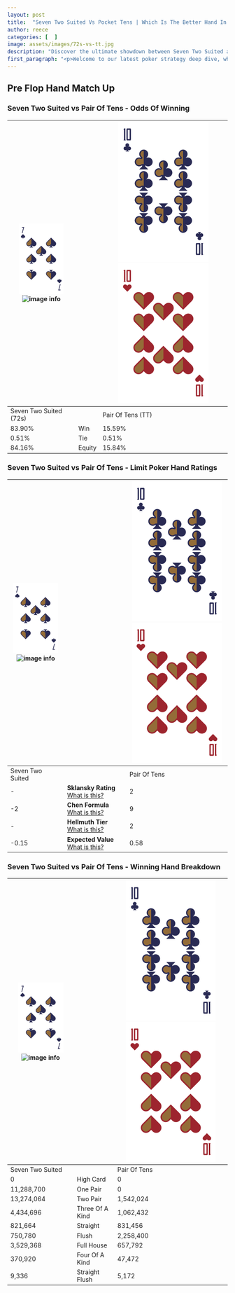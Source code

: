```yaml
---
layout: post
title:  "Seven Two Suited Vs Pocket Tens | Which Is The Better Hand In Poker? A Complete Guide"
author: reece
categories: [  ]
image: assets/images/72s-vs-tt.jpg
description: "Discover the ultimate showdown between Seven Two Suited and Pair Of Tens in poker! Uncover the odds, strategies, and scenarios where one hand triumphs over the other. Get ready to up your poker game with this thrilling analysis."
first_paragraph: "<p>Welcome to our latest poker strategy deep dive, where we're pitting two distinct hands against each other in a high-stakes showdown: Seven Two Suited vs Pair Of Tens.</p><p>In the dynamic world of poker, every decision counts, and knowing which hand holds the upper hand is key to your success at the table.</p><p>In this article, we'll dissect these two hands, explore the scenarios where one dominates the other, and equip you with the knowledge to make strategic choices that can tip the odds in your favor.</p><p>Get ready to unravel the intriguing dynamics of these poker hands and elevate your game to new heights.</p>"
---
```




[comment]: # (sp0)

## Pre Flop Hand Match Up

<div class="table hand-ratings" markdown="1"> 



### Seven Two Suited vs Pair Of Tens - Odds Of Winning


    
| ![image info](assets/images/hand1/7.png) ![image info](assets/images/hand1/2s.png) |  | ![image info](assets/images/hand2/T.png) ![image info](assets/images/hand2/To.png) |
| -------- | -------- | -------- |
| Seven Two Suited (72s) |  | Pair Of Tens (TT) |
| 83.90% | Win | 15.59% |
| 0.51% | Tie | 0.51% |
| 84.16% | Equity | 15.84% |




[comment]: # (sp1)



### Seven Two Suited vs Pair Of Tens - Limit Poker Hand Ratings


    
| ![image info](assets/images/hand1/7.png) ![image info](assets/images/hand1/2s.png) |  | ![image info](assets/images/hand2/T.png) ![image info](assets/images/hand2/To.png) |
| -------- | -------- | -------- |
| Seven Two Suited |  | Pair Of Tens |
| - | **Sklansky Rating** [What is this?](/sklansky-rating-explained) | 2 |
| -2 | **Chen Formula** [What is this?](/chen-formula-explained) | 9 |
| - | **Hellmuth Tier** [What is this?](/Hellmuth-tier-explained) | 2 |
| -0.15 | **Expected Value** [What is this?](/expected-value-explained) | 0.58 |




[comment]: # (sp2)



### Seven Two Suited vs Pair Of Tens - Winning Hand Breakdown


    
| ![image info](assets/images/hand1/7.png) ![image info](assets/images/hand1/2s.png) |  | ![image info](assets/images/hand2/T.png) ![image info](assets/images/hand2/To.png) |
| -------- | -------- | -------- |
| Seven Two Suited |  | Pair Of Tens |
| 0 | High Card | 0 |
| 11,288,700 | One Pair | 0 |
| 13,274,064 | Two Pair | 1,542,024 |
| 4,434,696 | Three Of A Kind | 1,062,432 |
| 821,664 | Straight | 831,456 |
| 750,780 | Flush | 2,258,400 |
| 3,529,368 | Full House | 657,792 |
| 370,920 | Four Of A Kind | 47,472 |
| 9,336 | Straight Flush | 5,172 |




[comment]: # (sp3)



</div>

[comment]: # (sp4)



[comment]: # (sp5)

